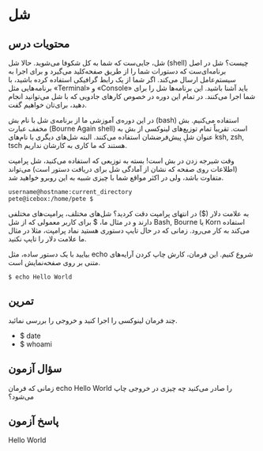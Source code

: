 # شل

## محتویات درس

شل، جایی‌ست که شما به کل شکوفا می‌شوید. حالا شل (shell) چیست؟ شل در اصل برنامه‌ای‌ست که دستورات شما را از طریق صفحه‌کلید می‌گیرد و برای اجرا به سیستم‌عامل ارسال می‌کند. اگر شما از یک رابط گرافیکی استفاده کرده باشید، با برنامه‌هایی مثل «Terminal» و «Console» باید  آشنا باشید. این برنامه‌ها شل را برای شما اجرا می‌کنند. در تمام این دوره در خصوص کارهای جادویی که با شل می‌توانید انجام دهید، برای‌تان خواهیم گفت.

در این دوره‌ی آموزشی ما از برنامه‌ی شل با نام بش (bash) استفاده می‌کنیم. بش مخفف عبارت (Bourne Again shell) است. تقریباً تمام توزیع‌های لینوکسی از بش به عنوان شلِ پیش‌فرضشان استفاده می‌کنند. البته شل‌های دیگری با نام‌های ksh, zsh, tsch هستند که ما کاری به کارشان نداریم.

وقت شیرجه زدن در بش است! بسته به توزیعی که استفاده می‌کنید، شل پرامپت (اطلاعات روی صفحه که نشان از آمادگی شل برای دریافت دستور است) می‌تواند متفاوت باشد، ولی در اکثر مواقع شما با چیزی شبیه به این روبرو خواهید شد.

```
username@hostname:current_directory
pete@icebox:/home/pete $
```

به علامت دلار ($) در انتهای پرامپت دقت کردید؟ شل‌های مختلف، پرامپت‌های مختلفی دارند و در مثال ما، $ برای کاربر معمولی که از شل Bash, Bourne یا Korn استفاده می‌کند به کار می‌رود. زمانی که در حال تایپ دستوری هستید نماد پرامپت، مثلا در مثال ما علامت دلار را تایپ نکنید.

بیایید با یک دستور ساده، مثل echo شروع کنیم. این فرمان، کارش چاپ کردن آرایه‌های متنی بر روی صفحه‌نمایش است.

```$ echo Hello World```

## تمرین

چند فرمان لینوکسی را اجرا کنید و خروجی را بررسی نمائید.

+ $ date
+ $ whoami

## سؤال آزمون

زمانی که فرمان echo Hello World را صادر می‌کنید چه چیزی در خروجی چاپ می‌شود؟

## پاسخ آزمون

Hello World

